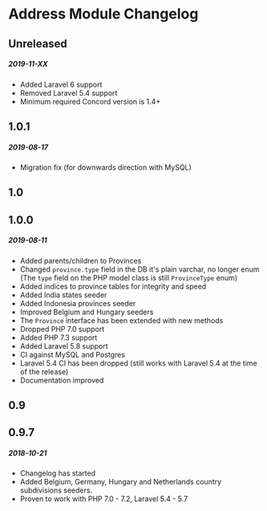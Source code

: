 # Address Module Changelog

## Unreleased
##### 2019-11-XX

- Added Laravel 6 support
- Removed Laravel 5.4 support
- Minimum required Concord version is 1.4+

## 1.0.1
##### 2019-08-17

- Migration fix (for downwards direction with MySQL)

## 1.0

## 1.0.0
##### 2019-08-11

- Added parents/children to Provinces
- Changed `province.type` field in the DB it's plain varchar, no longer enum (The `type` field on the PHP model class is still `ProvinceType` enum)
- Added indices to province tables for integrity and speed
- Added India states seeder
- Added Indonesia provinces seeder
- Improved Belgium and Hungary seeders
- The `Province` interface has been extended with new methods
- Dropped PHP 7.0 support
- Added PHP 7.3 support
- Added Laravel 5.8 support
- CI against MySQL and Postgres
- Laravel 5.4 CI has been dropped (still works with Laravel 5.4 at the time of the release)
- Documentation improved


## 0.9

## 0.9.7
##### 2018-10-21

- Changelog has started
- Added Belgium, Germany, Hungary and Netherlands country subdivisions seeders.
- Proven to work with PHP 7.0 - 7.2, Laravel 5.4 - 5.7

